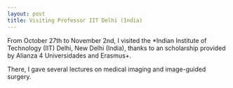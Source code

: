 ```yaml
---
layout: post
title: Visiting Professor IIT Delhi (India)
---
```


From October 27th to November 2nd, I visited the *Indian Institute of Technology (IIT) Delhi, New Delhi (India), thanks to an scholarship provided by Alianza 4 Universidades and Erasmus+.

There, I gave several lectures on medical imaging and image-guided surgery.
